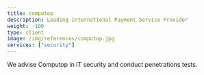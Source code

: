 ```yaml
---
title: computop 
description: Leading international Payment Service Provider
weight: -100
type: client
image: /img/references/computop.jpg
services: ["security"]
---
```


We advise Computop in IT security and conduct penetrations tests.

